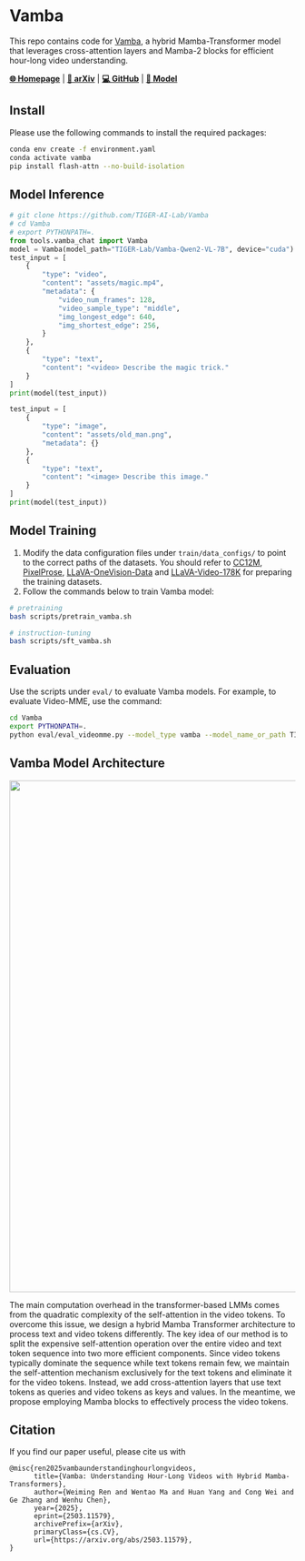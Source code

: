 # Vamba

This repo contains code for [Vamba](https://arxiv.org/abs/TODO), a hybrid Mamba-Transformer model that leverages cross-attention layers and Mamba-2 blocks for efficient hour-long video understanding.

[**🌐 Homepage**](https://tiger-ai-lab.github.io/Vamba/) | [**📖 arXiv**](https://arxiv.org/abs/2503.11579) | [**💻 GitHub**](https://github.com/TIGER-AI-Lab/Vamba) | [**🤗 Model**](https://huggingface.co/TIGER-Lab/Vamba-Qwen2-VL-7B)

## Install
Please use the following commands to install the required packages:
```bash
conda env create -f environment.yaml
conda activate vamba
pip install flash-attn --no-build-isolation
```
## Model Inference
```python
# git clone https://github.com/TIGER-AI-Lab/Vamba
# cd Vamba
# export PYTHONPATH=.
from tools.vamba_chat import Vamba
model = Vamba(model_path="TIGER-Lab/Vamba-Qwen2-VL-7B", device="cuda")
test_input = [
    {
        "type": "video",
        "content": "assets/magic.mp4",
        "metadata": {
            "video_num_frames": 128,
            "video_sample_type": "middle",
            "img_longest_edge": 640,
            "img_shortest_edge": 256,
        }
    },
    {
        "type": "text",
        "content": "<video> Describe the magic trick."
    }
]
print(model(test_input))

test_input = [
    {
        "type": "image",
        "content": "assets/old_man.png",
        "metadata": {}
    },
    {
        "type": "text",
        "content": "<image> Describe this image."
    }
]
print(model(test_input))
```

## Model Training
1. Modify the data configuration files under `train/data_configs/` to point to the correct paths of the datasets. You should refer to [CC12M](https://huggingface.co/datasets/pixparse/cc12m-wds), [PixelProse](https://huggingface.co/datasets/tomg-group-umd/pixelprose), [LLaVA-OneVision-Data](https://huggingface.co/datasets/lmms-lab/LLaVA-OneVision-Data) and [LLaVA-Video-178K](https://huggingface.co/datasets/lmms-lab/LLaVA-Video-178K) for preparing the training datasets.
2. Follow the commands below to train Vamba model:
```bash
# pretraining
bash scripts/pretrain_vamba.sh

# instruction-tuning
bash scripts/sft_vamba.sh
```

## Evaluation
Use the scripts under `eval/` to evaluate Vamba models. For example, to evaluate Video-MME, use the command:
```bash
cd Vamba
export PYTHONPATH=.
python eval/eval_videomme.py --model_type vamba --model_name_or_path TIGER-Lab/Vamba-Qwen2-VL-7B --num_frames 512 --data_dir <path_to_videomme_data>
```

## Vamba Model Architecture
<p align="center">
<img src="https://tiger-ai-lab.github.io/Vamba/static/images/vamba_main.png" width="900">
</p>

The main computation overhead in the transformer-based LMMs comes from the quadratic complexity of the self-attention in the video tokens. To overcome this issue, we design a hybrid Mamba Transformer architecture to process text and video tokens differently. The key idea of our method is to split the expensive self-attention operation over the entire video and text token sequence into two more efficient components. Since video tokens typically dominate the sequence while text tokens remain few, we maintain the self-attention mechanism exclusively for the text tokens and eliminate it for the video tokens. Instead, we add cross-attention layers that use text tokens as queries and video tokens as keys and values. In the meantime, we propose employing Mamba blocks to effectively process the video tokens.



## Citation
If you find our paper useful, please cite us with
```
@misc{ren2025vambaunderstandinghourlongvideos,
      title={Vamba: Understanding Hour-Long Videos with Hybrid Mamba-Transformers}, 
      author={Weiming Ren and Wentao Ma and Huan Yang and Cong Wei and Ge Zhang and Wenhu Chen},
      year={2025},
      eprint={2503.11579},
      archivePrefix={arXiv},
      primaryClass={cs.CV},
      url={https://arxiv.org/abs/2503.11579}, 
}
```
